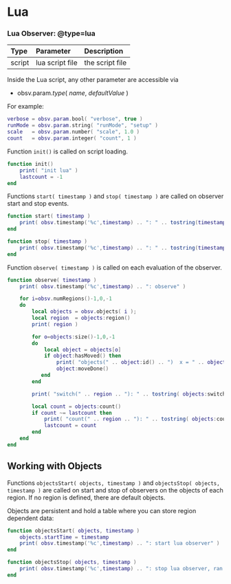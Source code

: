 Lua
===

### Lua Observer: @type=lua

| Type   | Parameter       | Description     |
|:------ |:--------------- |:--------------- |
| script | lua script file | the script file |

Inside the Lua script, any other parameter are accessible via

- obsv.param.*type*(  *name*, *defaultValue* )

For example:

```lua
verbose = obsv.param.bool( "verbose", true )
runMode = obsv.param.string( "runMode", "setup" )
scale   = obsv.param.number( "scale", 1.0 )
count   = obsv.param.integer( "count", 1 )
```

Function `init()` is called on script loading.

```lua
function init()
    print( "init lua" )
    lastcount = -1
end
```

Functions `start( timestamp )` and `stop( timestamp )` are called on observer start and stop events.

```lua
function start( timestamp )
    print( obsv.timestamp('%c',timestamp) .. ": " .. tostring(timestamp) .. " start lua observer" )
end

function stop( timestamp )
    print( obsv.timestamp('%c',timestamp) .. ": " .. tostring(timestamp) .. " stop lua observer" )
end
```

Function  `observe( timestamp )` is called on each evaluation of the observer.

```lua
function observe( timestamp )
    print( obsv.timestamp('%c',timestamp) .. ": observe" )

    for i=obsv.numRegions()-1,0,-1
    do
        local objects = obsv.objects( i );
        local region  = objects:region()
        print( region )

        for o=objects:size()-1,0,-1
        do
            local object = objects[o]
            if object:hasMoved() then
                print( "objects(" .. object:id() .. ")  x = " .. object:x() .. ", y = " .. object:y() )
                object:moveDone()
           end
        end

        print( "switch(" .. region .. "): " .. tostring( objects:switch() ) )

        local count = objects:count()
        if count ~= lastcount then
            print( "count(" .. region .. "): " .. tostring( objects:count() ) )
            lastcount = count
        end
    end
end
```

## Working with Objects

Functions `objectsStart( objects, timestamp )` and `objectsStop( objects, timestamp )` are called on start and stop of observers on the objects of each region. If no region is defined, there are default objects.

Objects are persistent and hold a table where you can store region dependent data:

```lua
function objectsStart( objects, timestamp )
    objects.startTime = timestamp
    print( obsv.timestamp('%c',timestamp) .. ": start lua observer" )
end

function objectsStop( objects, timestamp )
    print( obsv.timestamp('%c',timestamp) .. ": stop lua observer, ran " .. tostring(timestamp-objects.startTime) .. " msec" )
end
```
